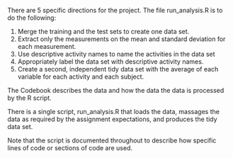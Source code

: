 There are 5 specific directions for the project.  The file run_analysis.R is to do the following:

1. Merge the training and the test sets to create one data set.
2. Extract only the measurements on the mean and standard deviation for each measurement.
3. Use descriptive activity names to name the activities in the data set
4. Appropriately label the data set with descriptive activity names.
5. Create a second, independent tidy data set with the average of each variable for each activity and each subject.

The Codebook describes the data and how the data the data is processed by the R script.

There is a single script, run_analysis.R that loads the data, massages the data as required by the assignment expectations, and produces the tidy data set.

Note that the script is documented throughout to describe how specific lines of code or sections of code are used.

